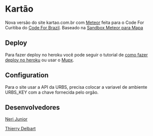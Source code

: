 # Kartão            

Nova versão do site kartao.com.br com [Meteor](http://meteor.com) feita para o Code For Curitiba do [Code For Brazil](http://www.openbrazil.org/).
Baseado na [Sandbox Meteor para Mapa](https://github.com/nerijunior/meteorGeoSandBox)
## Deploy
Para fazer deploy no heroku você pode seguir o tutorial de [como fazer deploy no heroku](http://blog.nerijunior.com/2015/09/22/meteor-heroku-como-fazer-o-deploy-instalacao/) ou usar o [Mupx](https://github.com/arunoda/meteor-up/tree/mupx).

## Configuration
Para o site usar a API da URBS, precisa colocar a variavel de ambiente URBS_KEY com a chave fornecida pelo orgão.

## Desenvolvedores

[Neri Junior](http://github.com/nerijunior/)

[Thierry Delbart](http://github.com/thithi32/)

